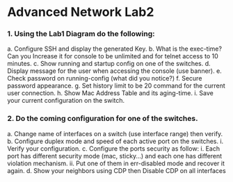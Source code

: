 # Advanced Network Lab2
### 1. Using the Lab1 Diagram do the following:
a. Configure SSH and display the generated Key.
b. What is the exec-time? Can you Increase it for console to be unlimited
and for telnet access to 10 minutes.
c. Show running and startup config on one of the switches.
d. Display message for the user when accessing the console (use banner).
e. Check password on running-config (what did you notice?)
f. Secure password appearance.
g. Set history limit to be 20 command for the current user connection.
h. Show Mac Address Table and its aging-time.
i. Save your current configuration on the switch.
### 2. Do the coming configuration for one of the switches.
a. Change name of interfaces on a switch (use interface range) then verify.
b. Configure duplex mode and speed of each active port on the switches.
i. Verify your configuration.
c. Configure the ports security as follow:
i. Each port has different security mode (mac, sticky…) and each one
has different violation mechanism.
ii. Put one of them in err-disabled mode and recover it again.
d. Show your neighbors using CDP then Disable CDP on all interfaces
